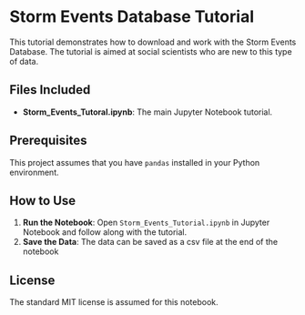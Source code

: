 # Storm Events Database Tutorial

This tutorial demonstrates how to download and work with the Storm Events Database. The tutorial is aimed at social scientists who are new to this type of data.

## Files Included
- **Storm_Events_Tutoral.ipynb**: The main Jupyter Notebook tutorial.

## Prerequisites

This project assumes that you have `pandas` installed in your Python environment.

## How to Use
1. **Run the Notebook**: Open `Storm_Events_Tutorial.ipynb` in Jupyter Notebook and follow along with the tutorial.
2. **Save the Data**: The data can be saved as a csv file at the end of the notebook 

## License
The standard MIT license is assumed for this notebook.